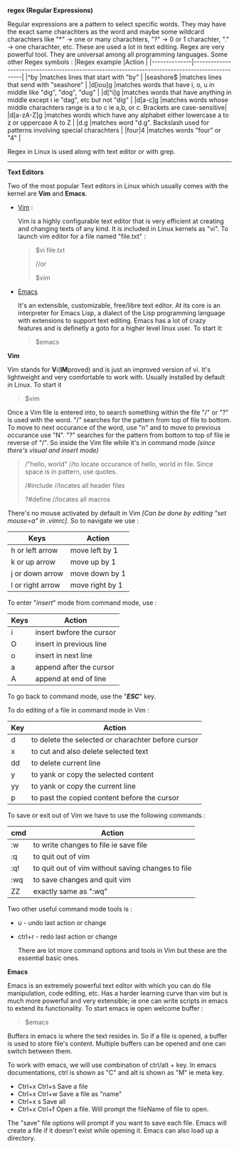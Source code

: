**regex \(Regular Expressions\)**

  Regular expressions are a pattern to select specific words. They may have the exact same charachters as the word and maybe some wildcard charachters like "*" -> one or many charachters, "?" -> 0 or 1 charachter, "." -> one charachter, etc. These are used a lot in text editing. Regex are very powerful tool. They are universal among all programming languages. Some other Regex symbols :
|Regex example |Action                                                                                          |
|--------------|------------------------------------------------------------------------------------------------|
|^by           |matches lines that start with "by"                                                              |
|seashore$     |matches lines that send with "seashore"                                                         |
|d\[iou\]g     |matches words that have i, o, u in middle like "dig", "dog", "dug"                              |
|d\[^i\]g      |matches words that have anything in middle except i ie "dag", etc but not "dig"                 |
|d\[a-c\]g     |matches words whose middle charachters range is a to c ie a,b, or c. Brackets are case-sensitive|
|d\[a-zA-Z\]g  |matches words which have any alphabet either lowercase a to z or uppercase A to Z               |
|d\.g          |matches word "d.g". Backslash used for patterns involving special charachters                   |
|four\|4       |matches words "four" or "4"                                                                     |

  Regex in Linux is used along with text editor or with grep.

---

**Text Editors**

  Two of the most popular Text editors in Linux which usually comes with the kernel are **Vim** and **Emacs**.
+ [Vim](https://www.vim.org/) :
  
    Vim is a highly configurable text editor that is very efficient at creating and changing texts of any kind. It is included in Linux kernels as "vi". To launch vim editor for a file named "file.txt" :
  > $vi file.txt
  >
  > //or
  >
  > $vim

+ [Emacs](https://www.gnu.org/software/emacs/)

    It's an extensible, customizable, free/libre text editor. At its core is an interpreter for Emacs Lisp, a dialect of the Lisp programming language with extensions to support text editing. Emacs has a lot of crazy features and is definetly a goto for a higher level linux user. To start it:
  > $emacs


**Vim**

  Vim stands for **V**i\(**IM**proved\) and is just an improved version of vi. It's lightweight and very comfortable to work with. Usually installed by default in Linux. To start it 
> $vim

  Once a Vim file is entered into, to search something within the file "/" or "?" is used with the word. "/" searches for the pattern from top of file to bottom. To move to next occurance of the word, use "n" and to move to previous occurance use "N". "?" searches for the pattern from bottom to top of file ie reverse of "/". So inside the Vim file while it's in command mode *\(since there's visual and insert mode\)* 
> /"hello, world"   //to locate occurance of hello, world in file. Since space is in pattern, use quotes.
>
> /#include   //locates all header files
>
> ?#define   //locates all macros

  There's no mouse activated by default in Vim *\[Can be done by editing "set mouse=a" in .vimrc\]*. So to navigate we use :
  
|Keys            |Action         |
|----------------|---------------|
|h or left arrow |move left by 1 |
|k or up arrow   |move up by 1   |
|j or down arrow |move down by 1 |
|l or right arrow|move right by 1|

  To enter "*insert*" mode from command mode, use :

|Keys|Action                  |
|----|------------------------|
|i   |insert bwfore the cursor|
|O   |insert in previous line |
|o   |insert in next line     |
|a   |append after the cursor |
|A   |append at end of line   |

To go back to command mode, use the "***ESC***" key.

  To do editing of a file in command mode in Vim :

|Key|Action                                            |
|---|--------------------------------------------------|
|d  |to delete the selected or charachter before cursor|
|x  |to cut and also delete selected text              |
|dd |to delete current line                            |
|y  |to yank or copy the selected content              |
|yy |to yank or copy the current line                  |
|p  |to past the copied content before the cursor      |

  To save or exit out of Vim we have to use the following commands :

|cmd|Action                                           |
|---|-------------------------------------------------|
|:w |to write changes to file ie save file            |
|:q |to quit out of vim                               |
|:q!|to quit out of vim without saving changes to file|
|:wq|to save changes and quit vim                     |
|ZZ |exactly same as ":wq"                            |
  
Two other useful command mode tools is :
+ u - undo last action or change
+ ctrl+r - redo last action or change

	There are lot more command options and tools in Vim but these are the essential basic ones.

**Emacs**

Emacs is an extremely powerful text editor with which you can do file manipulation, code editing, etc. Has a harder learning curve than vim but is much more powerful and very extensible; ie one can write scripts in emacs to extend its functionality. To start emacs ie open welcome buffer :
> $emacs

Buffers in emacs is where the text resides in. So if a file is opened, a buffer is used to store file's content. Multiple buffers can be opened and one can switch between them.

 To work with emacs, we will use combination of ctrl/alt + key. In emacs documentations, ctrl is shown as "C" and alt is shown as "M" ie meta key.
- Ctrl+x Ctrl+s
  	Save a file
- Ctrl+x Ctrl+w
  	Save a file as "name"
- Ctrl+x s
  	Save all
- Ctrl+x Ctrl+f
  	Open a file. Will prompt the fileName of file to open.

The "save" file options will prompt if you want to save each file. Emacs will create a file if it doesn't exist while opening it. Emacs can also load up a directory.
